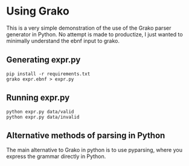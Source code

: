 # Using Grako

This is a very simple demonstration of the use of the Grako parser
generator in Python.   No attempt is made to productize, I just
wanted to minimally understand the ebnf input to grako.

## Generating expr.py

```
pip install -r requirements.txt
grako expr.ebnf > expr.py
```

## Running expr.py

```
python expr.py data/valid
python expr.py data/invalid
```

## Alternative methods of parsing in Python

The main alternative to Grako in python is to use pyparsing, where you express
the grammar directly in Python.
